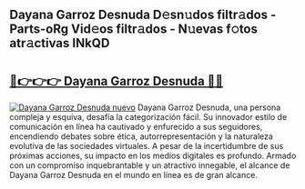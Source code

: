 ## Dayana Garroz Desnuda D𝚎sn𝚞dos filtr𝚊dos - Parts-oRg Vid𝚎os filtr𝚊dos - N𝚞evas f𝚘tos atr𝚊ctivas INkQD

# <h2><a href="http://mb4wvg.tromn.icu/?c=Dayana+Garroz+Desnuda">🔗👉👉👉 Dayana Garroz Desnuda 🔗🔗</a></h2>

[![Dayana Garroz Desnuda nuevo](https://i.imgur.com/pEAQMta.gif)](http://mb4wvg.tromn.icu/?c=Dayana+Garroz+Desnuda)
Dayana Garroz Desnuda, una persona compleja y esquiva, desafía la categorización fácil. Su innovador estilo de comunicación en línea ha cautivado y enfurecido a sus seguidores, encendiendo debates sobre ética, autorrepresentación y la naturaleza evolutiva de las sociedades virtuales. A pesar de la incertidumbre de sus próximas acciones, su impacto en los medios digitales es profundo. Armado con un compromiso inquebrantable y un atractivo innegable, el alcance de Dayana Garroz Desnuda en el mundo en línea es de gran alcance.
